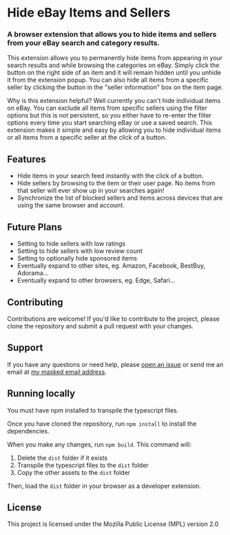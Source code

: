 # Hide eBay Items and Sellers

### A browser extension that allows you to hide items and sellers from your eBay search and category results.

This extension allows you to permanently hide items from appearing in your search results and while browsing the categories on eBay. Simply click the button on the right side of an item and it will remain hidden until you unhide it from the extension popup. You can also hide all items from a specific seller by clicking the button in the "seller information" box on the item page.

Why is this extension helpful? Well currently you can't hide individual items on eBay. You can exclude all items from specific sellers using the filter options but this is not persistent, so you either have to re-enter the filter options every time you start searching eBay or use a saved search. This extension makes it simple and easy by allowing you to hide individual items or all items from a specific seller at the click of a button.

## Features

- Hide items in your search feed instantly with the click of a button.
- Hide sellers by browsing to the item or their user page. No items from that seller will ever show up in your searches again!
- Synchronize the list of blocked sellers and items across devices that are using the same browser and account.

## Future Plans

- Setting to hide sellers with low ratings
- Setting to hide sellers with low review count
- Setting to optionally hide sponsored items
- Eventually expand to other sites, eg. Amazon, Facebook, BestBuy, Adorama...
- Eventually expand to other browsers, eg. Edge, Safari...

## Contributing
Contributions are welcome! If you'd like to contribute to the project, please clone the repository and submit a pull request with your changes.

## Support
If you have any questions or need help, please [open an issue](https://github.com/ebay-hide-items-and-sellers/ebay-hide-items-and-sellers/issues) or send me an email at [my masked email address](mailto:n7bvdoj73@mozmail.com).

## Running locally
You must have npm installed to transpile the typescript files.

Once you have cloned the repository, run `npm install` to install the dependencies.

When you make any changes, run `npm build`. This command will:

1. Delete the `dist` folder if it exists
2. Transpile the typescript files to the `dist` folder
3. Copy the other assets to the `dist` folder

Then, load the `dist` folder in your browser as a developer extension.

## License
This project is licensed under the Mozilla Public License (MPL) version 2.0